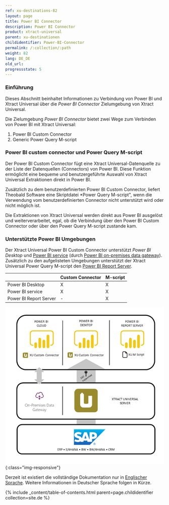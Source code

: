 ```yaml
---
ref: xu-destinations-82
layout: page
title: Power BI Connector
description: Power BI Connector
product: xtract-universal
parent: xu-destinationen
childidentifier: Power-BI-Connector
permalink: /:collection/:path
weight: 82
lang: DE_DE
old_url: 
progressstate: 5
---
```

### Einführung

Dieses Abschnitt beinhaltet Informationen zu Verbindung von Power BI und Xtract Universal über die  *Power BI Connector* Zielumgebung von Xtract Universal. <br>

Die Zielumgebung *Power BI Connector* bietet zwei Wege zum Verbinden von Power BI mit Xtract Universal:

1. Power BI Custom Connector
2. Generic Power Query M-script

### Power BI custom connector und Power Query M-script

Der Power BI Custom Connector fügt eine Xtract Universal-Datenquelle zu der Liste der Datenquellen (Connectors) von Power BI. Diese Funktion ermöglicht eine bequeme und benutzergeführte Auswahl von Xtract Universal Extraktionen direkt in Power BI. <br>

Zusätzlich zu dem benutzerdefinierten Power BI Custom Connector, liefert Theobald Software eine Skriptdatei *Power Query M-script", wenn die Verwendung vom benutzerdefinierten Connector nicht unterstützt wird oder nicht möglich ist. <br>

Die Extraktionen von Xtract Universal werden direkt aus Power BI ausgelöst und weiterverarbeitet, egal, ob die  Verbindung über den Power BI Custom Connector oder über den Power Query M-script zustande kam.<br>

### Unterstützte Power BI Umgebungen

Der Xtract Universal Power BI Custom Connector unterstützt *Power BI Desktop* und [Power BI service](https://docs.microsoft.com/en-us/power-bi/power-bi-overview#the-parts-of-power-bi) (durch [Power BI on-premises data gateway](https://docs.microsoft.com/de-de/data-integration/gateway/service-gateway-onprem)). Zusätzlich zu den aufgelisteten Umgebungen unterstützt der Xtract Universal Power Query M-script den [Power BI Report Server](https://docs.microsoft.com/de-de/power-bi/report-server/get-started).<br>


|  | Custom Connector | M-script |
|------------------------|------------------|----------|
| Power BI Desktop | X | X |
| Power BI service | X | X |
| Power BI Report Server | - | X |


![Power-BI-Connector-](/img/content/xu/PowerBI_Connector_Architecture_SSO.png){:class="img-responsive"}

Derzeit ist existiert die vollständige Dokumentation nur in [Englischer Sprache](https://help.theobald-software.com/en/xtract-universal/xu-destinations/Power-BI-Connector). Weitere Informationen in Deutscher Sprache folgen in Kürze.

{% include _content/table-of-contents.html parent=page.childidentifier collection=site.de %}


